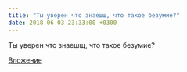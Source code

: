 ```yaml
---
title: "Ты уверен что знаешщ, что такое безумие?"
date: 2018-06-03 23:33:00 +0300
---
```


Ты уверен что знаешщ, что такое безумие?

[Вложение](https://vk.com/photo41076938_456243711)
